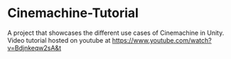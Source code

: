 # Cinemachine-Tutorial
A project that showcases the different use cases of Cinemachine in Unity. Video tutorial hosted on youtube at https://www.youtube.com/watch?v=Bdjnkeqw2sA&t
